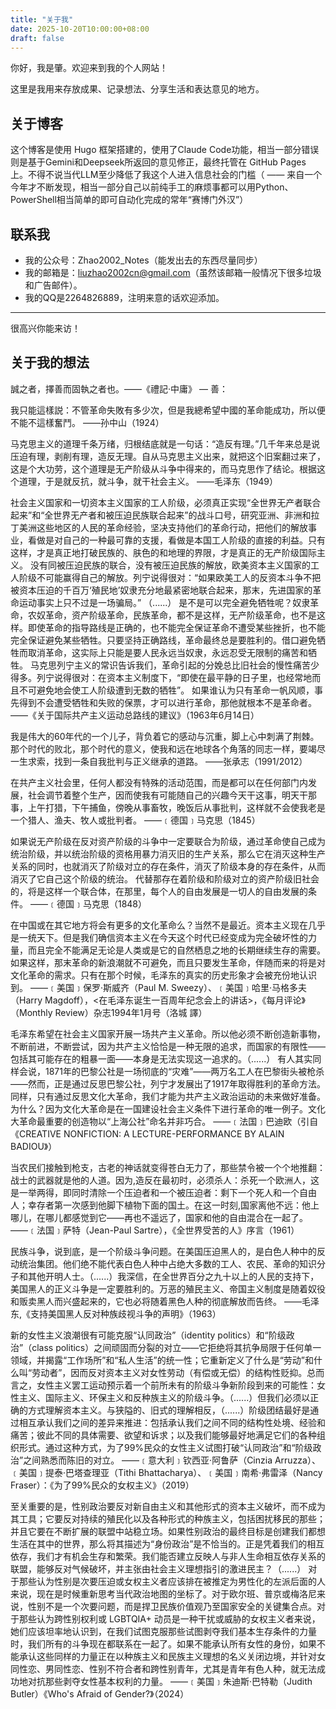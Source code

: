 ```yaml
---
title: "关于我"
date: 2025-10-20T10:00:00+08:00
draft: false
---
```


你好，我是肇。欢迎来到我的个人网站！

这里是我用来存放成果、记录想法、分享生活和表达意见的地方。

## 关于博客
这个博客是使用 Hugo 框架搭建的，使用了Claude Code功能，相当一部分错误则是基于Gemini和Deepseek所返回的意见修正，最终托管在 GitHub Pages 上。不得不说当代LLM至少降低了我这个人进入信息社会的门槛（ —— 来自一个今年才不断发现，相当一部分自己以前纯手工的麻烦事都可以用Python、PowerShell相当简单的即可自动化完成的常年“赛博门外汉”）

## 联系我
*   我的公众号：Zhao2002_Notes（能发出去的东西尽量同步）
*   我的邮箱是：liuzhao2002cn@gmail.com（虽然该邮箱一般情况下很多垃圾和广告邮件）。
*   我的QQ是2264826889，注明来意的话欢迎添加。
---
很高兴你能来访！

## 关于我的想法

誠之者，擇善而固執之者也。——《禮記·中庸》
—
善：

我只能這樣説：不管革命失敗有多少次，但是我總希望中國的革命能成功，所以便不能不這樣奮鬥。
——孙中山（1924）

马克思主义的道理千条万绪，归根结底就是一句话：“造反有理。”几千年来总是说压迫有理，剥削有理，造反无理。自从马克思主义出来，就把这个旧案翻过来了，这是个大功劳，这个道理是无产阶级从斗争中得来的，而马克思作了结论。根据这个道理，于是就反抗，就斗争，就干社会主义。
——毛泽东（1949）

社会主义国家和一切资本主义国家的工人阶级，必须真正实现“全世界无产者联合起来”和“全世界无产者和被压迫民族联合起来”的战斗口号，研究亚洲、非洲和拉丁美洲这些地区的人民的革命经验，坚决支持他们的革命行动，把他们的解放事业，看做是对自己的一种最可靠的支援，看做是本国工人阶级的直接的利益。只有这样，才是真正地打破民族的、肤色的和地理的界限，才是真正的无产阶级国际主义。
没有同被压迫民族的联合，没有被压迫民族的解放，欧美资本主义国家的工人阶级不可能赢得自己的解放。列宁说得很对：“如果欧美工人的反资本斗争不把被资本压迫的千百万‘殖民地’奴隶充分地最紧密地联合起来，那末，先进国家的革命运动事实上只不过是一场骗局。”
（......）
是不是可以完全避免牺牲呢？奴隶革命，农奴革命，资产阶级革命，民族革命，都不是这样，无产阶级革命，也不是这样。即使革命的指导路线是正确的，也不能完全保证革命不遭受某些挫折，也不能完全保证避免某些牺牲。只要坚持正确路线，革命最终总是要胜利的。借口避免牺牲而取消革命，这实际上只能是要人民永远当奴隶，永远忍受无限制的痛苦和牺牲。
马克思列宁主义的常识告诉我们，革命引起的分娩总比旧社会的慢性痛苦少得多。列宁说得很对：在资本主义制度下，“即使在最平静的日子里，也经常地而且不可避免地会使工人阶级遭到无数的牺牲”。
如果谁认为只有革命一帆风顺，事先得到不会遭受牺牲和失败的保票，才可以进行革命，那他就根本不是革命者。
——《关于国际共产主义运动总路线的建议》（1963年6月14日）

我是伟大的60年代的一个儿子，背负着它的感动与沉重，脚上心中刺满了荆棘。那个时代的败北，那个时代的意义，使我和远在地球各个角落的同志一样，要竭尽一生求索，找到一条自我批判与正义继承的道路。
——张承志（1991/2012）

在共产主义社会里，任何人都没有特殊的活动范围，而是都可以在任何部门内发展，社会调节着整个生产，因而使我有可能随自己的兴趣今天干这事，明天干那事，上午打猎，下午捕鱼，傍晚从事畜牧，晚饭后从事批判，这样就不会使我老是一个猎人、渔夫、牧人或批判者。
——﹝德国﹞马克思（1845）

如果说无产阶级在反对资产阶级的斗争中一定要联合为阶级，通过革命使自己成为统治阶级，并以统治阶级的资格用暴力消灭旧的生产关系，那么它在消灭这种生产关系的同时，也就消灭了阶级对立的存在条件，消灭了阶级本身的存在条件，从而消灭了它自己这个阶级的统治。
代替那存在着阶级和阶级对立的资产阶级旧社会的，将是这样一个联合体，在那里，每个人的自由发展是一切人的自由发展的条件。
——﹝德国﹞马克思（1848）

在中国或在其它地方将会有更多的文化革命么？当然不是最近。资本主义现在几乎是一统天下。但是我们确信资本主义在今天这个时代已经变成为完全破坏性的力量，而且完全不能满足无论是人类或是它的自然栖息之地的长期继续生存的需要。如果这样，那末革命的新浪潮就不可避免，而且只要发生革命，伴随而来的将是对文化革命的需求。只有在那个时候，毛泽东的真实的历史形象才会被充份地认识到。
——﹝美国﹞保罗·斯威齐（Paul M. Sweezy）、﹝美国﹞哈里·马格多夫（Harry Magdoff），<在毛泽东诞生一百周年纪念会上的讲话>，《每月评论》（Monthly Review）杂志1994年1月号（洛城 譯）

毛泽东希望在社会主义国家开展一场共产主义革命。所以他必须不断创造新事物，不断前进，不断尝试，因为共产主义恰恰是一种无限的追求，而国家的有限性——包括其可能存在的粗暴一面——本身是无法实现这一追求的。（......）
有人其实同样会说，1871年的巴黎公社是一场彻底的“灾难”——两万名工人在巴黎街头被枪杀——然而，正是通过反思巴黎公社，列宁才发展出了1917年取得胜利的革命方法。同样，只有通过反思文化大革命，我们才能为共产主义政治运动的未来做好准备。为什么？因为文化大革命是在一国建设社会主义条件下进行革命的唯一例子。文化大革命最重要的创造物以“上海公社”命名并非巧合。
——﹝法国﹞巴迪欧（引自《CREATIVE NONFICTION: A LECTURE-PERFORMANCE BY ALAIN BADIOU》）

当农民们接触到枪支，古老的神话就变得苍白无力了，那些禁令被一个个地推翻：战士的武器就是他的人道。因为,造反在最初时，必须杀人：杀死一个欧洲人，这是一举两得，即同时清除一个压迫者和一个被压迫者：剩下一个死人和一个自由人；幸存者第一次感到他脚下植物下面的国土。在这一时刻,国家离他不远：他上哪儿，在哪儿都感觉到它——再也不遥远了，国家和他的自由混合在一起了。
——﹝法国﹞萨特（Jean-Paul Sartre），《全世界受苦的人》序言（1961）

民族斗争，说到底，是一个阶级斗争问题。在美国压迫黑人的，是白色人种中的反动统治集团。他们绝不能代表白色人种中占绝大多数的工人、农民、革命的知识分子和其他开明人士。（......）我深信，在全世界百分之九十以上的人民的支持下，美国黑人的正义斗争是一定要胜利的。万恶的殖民主义、帝国主义制度是随着奴役和贩卖黑人而兴盛起来的，它也必将随着黑色人种的彻底解放而告终。
——毛泽东,《支持美国黑人反对种族歧视斗争的声明》（1963）

新的女性主义浪潮很有可能克服“认同政治”（identity politics）和“阶级政治”（class politics）之间顽固而分裂的对立——它拒绝将其抗争局限于任何单一领域，并揭露“工作场所”和“私人生活”的统一性；它重新定义了什么是“劳动”和什么叫“劳动者”，因而反对资本主义对女性劳动（有偿或无偿）的结构性贬抑。总而言之，女性主义罢工运动预示着一个前所未有的阶级斗争新阶段到来的可能性：女性主义、国际主义、环保主义和反种族主义的阶级斗争。（......）但我们必须以正确的方式理解资本主义。与狭隘的、旧式的理解相反，（......）阶级团结最好是通过相互承认我们之间的差异来推进：包括承认我们之间不同的结构性处境、经验和痛苦；彼此不同的具体需要、欲望和诉求；以及我们能够最好地满足它们的各种组织形式。通过这种方式，为了99%民众的女性主义试图打破“认同政治”和“阶级政治”之间熟悉而陈旧的对立。
——﹝意大利﹞钦西亚·阿鲁萨（Cinzia Arruzza）、﹝美国﹞提泰·巴塔查理亚（Tithi Bhattacharya）、﹝美国﹞南希·弗雷泽（Nancy Fraser）：《为了99%民众的女权主义》（2019）

至关重要的是，性别政治要反对新自由主义和其他形式的资本主义破坏，而不成为其工具；它要反对持续的殖民化以及各种形式的种族主义，包括困扰移民的那些；并且它要在不断扩展的联盟中站稳立场。如果性别政治的最终目标是创建我们都想生活在其中的世界，那么将其描述为“身份政治”是不恰当的。正是凭着我们的相互依存，我们才有机会生存和繁荣。我们能否建立反映人与非人生命相互依存关系的联盟，能够反对气候破坏，并主张由社会主义理想指引的激进民主？（......）
对于那些认为性别是次要压迫或女权主义者应该排在被推定为男性化的左派后面的人来说，现在是时候重新思考当代政治地图的坐标了。对于欧尔班、普京或梅洛尼来说，性别不是一个次要问题，而是捍卫民族价值观乃至国家安全的关键集合点。对于那些认为跨性别权利或 LGBTQIA+ 动员是一种干扰或威胁的女权主义者来说，她们应该坦率地认识到，在我们试图克服那些试图剥夺我们基本生存条件的力量时，我们所有的斗争现在都联系在一起了。如果不能承认所有女性的身份，如果不能承认这些同样的力量正在以种族主义和民族主义理想的名义关闭边境，并针对女同性恋、男同性恋、性别不符合者和跨性别青年，尤其是青年有色人种，就无法成功地对抗那些剥夺女性基本权利的力量。
——﹝美国﹞朱迪斯·巴特勒（Judith Butler）《Who's Afraid of Gender?》（2024）
